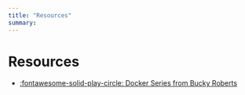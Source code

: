 ```yaml
---
title: "Resources"
summary:
---
```


Resources
===

- [:fontawesome-solid-play-circle: Docker Series from Bucky
    Roberts](https://www.youtube.com/playlist?list=PL6gx4Cwl9DGBkvpSIgwchk0glHLz7CQ-7)
